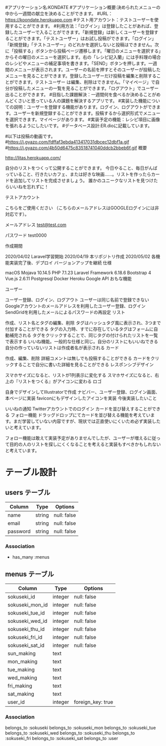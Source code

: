 #アプリケーション名:KONDATE 
#アプリケーション概要:決められたメニューの中から一週間の献立を決めることができます。
#URL：https://koondate.herokuapp.com
#テスト用アカウント：テストユーザーを使用することができます。
#利用方法：「ログイン」は登録したことがあれば、登録したユーザーで入ることができます。「新規登録」は新しくユーザーを登録することができます。「テストユーザー」はお試し投稿ができます。「ログイン」「新規登録」「テストユーザー」のどれかを選択しないと投稿はできません。次に「投稿する」ボタンから投稿ページ遷移します。「曜日のメニューを選択する」からその曜日のメニューを選択します。右の「レシピ記入蘭」には手料理の場合のレシピやメニューの補足事項を書きます。「SEND」ボタンを押します。一週間のメニューが表示されます。ユーザーの名前を押すとそのユーザーが投稿したメニューを見ることができます。登録したユーザーだけ投稿を編集と削除することができます。テストユーザー は編集、削除はできません。「マイページ」で自分が投稿したメニューの一覧を見ることができます。「ログアウト」でユーザー出ることができます。
#目指した課題解決：一週間何を食べるか決めることがめんどくさいと思っている人の課題を解決するアプリです。
#実装した機能についての説明：ユーザーを登録する機能があります。ログイン、ログアウトができます。ユーザーを新規登録することができます。投稿するから選択形式でメニューを選択できます。マイページがあります。
#実装予定の機能：レシピ項目に画像を張れるようにしたいです。
#データベース設計:ER.dioに記載しています。

#以下は投稿の動画です。
#https://i.gyazo.com/fdffaf3ebda413417031dbcec12dbf1a.gif
#https://i.gyazo.com/4b50d6475c83518741040ddcb2bbeb6f.gif
概要

http://litas.herokuapp.com/

自分のリストをつくって公開することができます。
今日やること、毎日がんばっていること、行きたいカフェ、または好きな映画……。リストを作ったらカードを追加してリストを完成させましょう。
誰かのユニークなリストを見つけたらいいねを忘れずに！

テストアカウント

こちらをご使用ください
（こちらのメールアドレスはGOOGLEログインには非対応です）。

メールアドレス
test@test.com

パスワード
test0000

作成期間

2020/04/02 Laravel学習開始
2020/04/19 本リポジトリ作成
2020/05/02 各機能実装完了後、デプロイ
バージョンアップを継続
仕様

macOS Mojava 10.14.5
PHP 7.1.23
Laravel Framework 6.18.6
Bootstrap 4
Vue.js 2.6.11
Postgresql
Docker
Heroku
Google API
おもな機能

ユーザー

ユーザー登録、ログイン、ログアウト
ユーザーは同じ名前で登録できない
Googleアカウントのメールアドレスを利用したユーザー登録、ログイン
SendGridを利用したメールによるパスワードの再設定
リスト

作成、リスト名とタグの編集、削除
タグはハッシュタグ風に表示され、3つまで付加することができる
タグの入力時、すでに存在しているタグはフォームに自動補完される
タグをクリックすることで、同じタグの付けられたリストを一覧で表示する
いいね機能。一般的な仕様と同じ。自分のリストにもいいねできる
自分の作っていないリストは作成者名が表示される
カード

作成、編集、削除
詳細コメントは無しでも投稿することができる
カードをクリックすることで自分に書いた詳細を見ることができる
レスポンシブデザイン

スマホサイズになると、リストが1列表示に変化する
スマホサイズになると、右上の『リストをつくる』がアイコンに変わる
ロゴ

自身でデザインしてIllustratorで作成
ナビバー、ユーザー登録、ログイン画面、本ページに実装
faviconにもデザインしたアイコンを実装
今後実装したいこと

いいねの通知
Twitterアカウントでのログイン
カードを並び替えすることができる
フォロー機能
ドラッグドロップにてカードを並び替える機能を考えています。まだ学習していない内容ですが、現状では正直使いにくいため必ず実装したいと考えています。

フォロー機能は敢えて実装予定がありませんでしたが、ユーザーが増えるに従って目的の人のリストを探しにくくなることを考えると実装もすべきかもしれないと考えています。
# テーブル設計

## users テーブル

| Column   | Type   | Options     |
| -------- | ------ | ----------- |
| name     | string | null: false |
| email    | string | null: false |
| password | string | null: false |

### Association
- has_many :menus


## menus テーブル

| Column          | Type     | Options     |
| -------------   | ------   | ----------- |
| sokuseki_id     | integer  | null: false |
| sokuseki_mon_id | integer  | null: false |
| sokuseki_tue_id | integer  | null: false |
| sokuseki_wed_id | integer  | null: false |
| sokuseki_thu_id | integer  | null: false |
| sokuseki_fri_id | integer  | null: false |
| sokuseki_sat_id | integer  | null: false |
| sun_making      | text     |
| mon_making      | text     |
| tue_making      | text     |
| wed_making      | text     |
| fri_making      | text     |
| sat_making      | text     |
| user_id         | integer  | foreign_key: true  | 

### Association

  belongs_to :sokuseki
  belongs_to :sokuseki_mon
  belongs_to :sokuseki_tue
  belongs_to :sokuseki_wed
  belongs_to :sokuseki_thu
  belongs_to :sokuseki_fri
  belongs_to :sokuseki_sat
  belongs_to :user
